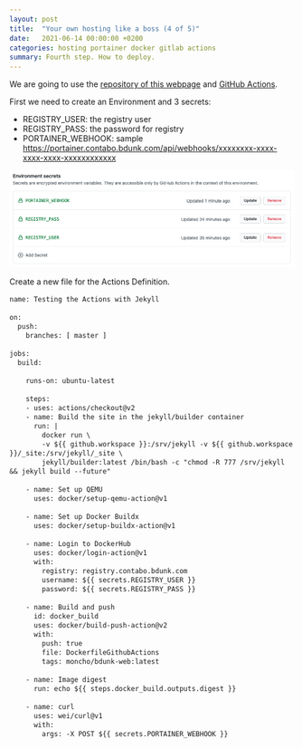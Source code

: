 ```yaml
---
layout: post
title:  "Your own hosting like a boss (4 of 5)"
date:   2021-06-14 00:00:00 +0200
categories: hosting portainer docker gitlab actions
summary: Fourth step. How to deploy.
---
```


We are going to use the [repository of this webpage][bdunk] and [GitHub Actions][github-actions].

First we need to create an Environment and 3 secrets:

- REGISTRY_USER: the registry user
- REGISTRY_PASS: the password for registry
- PORTAINER_WEBHOOK: sample https://portainer.contabo.bdunk.com/api/webhooks/xxxxxxxx-xxxx-xxxx-xxxx-xxxxxxxxxxxx

![environment-secrets]

Create a new file for the Actions Definition.

```
name: Testing the Actions with Jekyll

on:
  push:
    branches: [ master ]

jobs:
  build:

    runs-on: ubuntu-latest

    steps:
    - uses: actions/checkout@v2
    - name: Build the site in the jekyll/builder container
      run: |
        docker run \
        -v ${{ github.workspace }}:/srv/jekyll -v ${{ github.workspace }}/_site:/srv/jekyll/_site \
        jekyll/builder:latest /bin/bash -c "chmod -R 777 /srv/jekyll && jekyll build --future"
    
    - name: Set up QEMU
      uses: docker/setup-qemu-action@v1
    
    - name: Set up Docker Buildx
      uses: docker/setup-buildx-action@v1
    
    - name: Login to DockerHub
      uses: docker/login-action@v1 
      with:
        registry: registry.contabo.bdunk.com
        username: ${{ secrets.REGISTRY_USER }}
        password: ${{ secrets.REGISTRY_PASS }}

    - name: Build and push
      id: docker_build
      uses: docker/build-push-action@v2
      with:
        push: true
        file: DockerfileGithubActions
        tags: moncho/bdunk-web:latest
    
    - name: Image digest
      run: echo ${{ steps.docker_build.outputs.digest }}
    
    - name: curl
      uses: wei/curl@v1
      with:
        args: -X POST ${{ secrets.PORTAINER_WEBHOOK }}
```


[bdunk]: https://github.com/monchopena/bdunk
[github-actions]: https://github.com/features/actions
[environment-secrets]: /attachments/environment-secrets.png "Environment secrets"

